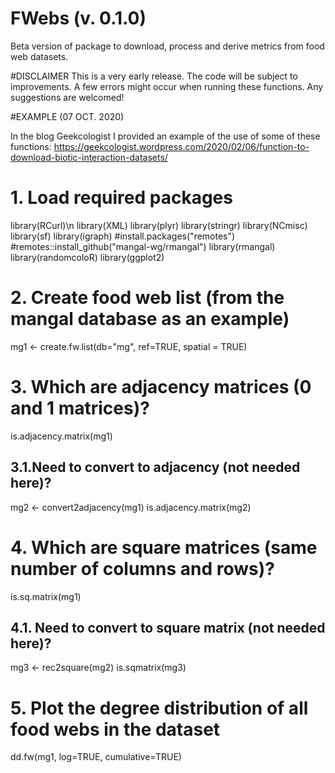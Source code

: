 # FWebs (v. 0.1.0)

Beta version of package to download, process and derive metrics from food web datasets. 

#DISCLAIMER 
This is a very early release. The code will be subject to improvements. A few errors might occur when running these functions. Any suggestions are welcomed!

#EXAMPLE (07 OCT. 2020)

In the blog Geekcologist I provided an example of the use of some of these functions: https://geekcologist.wordpress.com/2020/02/06/function-to-download-biotic-interaction-datasets/

# 1. Load required packages
library(RCurl)\n
library(XML)
library(plyr)
library(stringr)
library(NCmisc)
library(sf)
library(igraph)
#install.packages("remotes")
#remotes::install_github("mangal-wg/rmangal")
library(rmangal)
library(randomcoloR)
library(ggplot2)

# 2. Create food web list (from the mangal database as an example)
mg1 <- create.fw.list(db="mg", ref=TRUE, spatial = TRUE)

# 3. Which are  adjacency matrices (0 and 1 matrices)?
is.adjacency.matrix(mg1)

## 3.1.Need to convert to adjacency (not needed here)?
mg2 <- convert2adjacency(mg1)
is.adjacency.matrix(mg2)

# 4. Which are square matrices (same number of columns and rows)?
is.sq.matrix(mg1) 

## 4.1. Need to convert to square matrix (not needed here)?
mg3 <- rec2square(mg2)
is.sqmatrix(mg3) 

# 5. Plot the degree distribution of all food webs in the dataset
dd.fw(mg1, log=TRUE, cumulative=TRUE)




